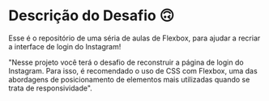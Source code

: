 # Descrição do Desafio 🙃

Esse é o repositório de uma séria de aulas de Flexbox, para ajudar a recriar a interface de login do Instagram! 

"Nesse projeto você terá o desafio de reconstruir a página de login do Instagram. Para isso, é recomendado o uso de CSS com Flexbox, uma das abordagens de posicionamento de elementos mais utilizadas quando se trata de responsividade".
